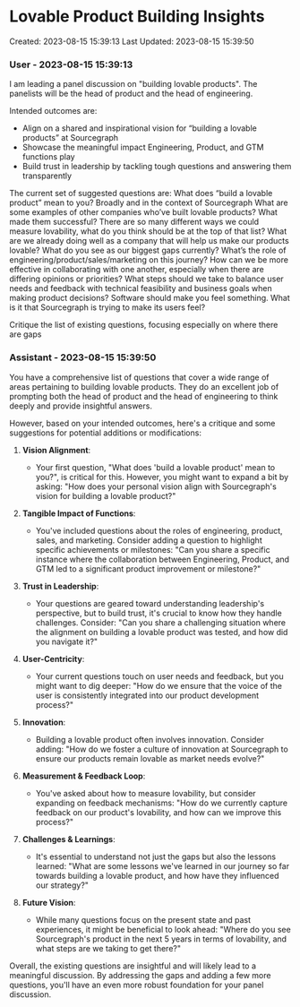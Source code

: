 # Lovable Product Building Insights

Created: 2023-08-15 15:39:13
Last Updated: 2023-08-15 15:39:50

### User - 2023-08-15 15:39:13

I am leading a panel discussion on "building lovable products". The panelists will be the head of product and the head of engineering. 

Intended outcomes are:
- Align on a shared and inspirational vision for “building a lovable products” at Sourcegraph
- Showcase the meaningful impact Engineering, Product, and GTM functions play 
- Build trust in leadership by tackling tough questions and answering them transparently

The current set of suggested questions are: 
What does “build a lovable product” mean to you?
Broadly and in the context of Sourcegraph
What are some examples of other companies who’ve built lovable products?
What made them successful?
There are so many different ways we could measure lovability, what do you think should be at the top of that list?
What are we already doing well as a company that will help us make our products lovable?
What do you see as our biggest gaps currently?
What’s the role of engineering/product/sales/marketing on this journey?
How can we be more effective in collaborating with one another, especially when there are differing opinions or priorities?
What steps should we take to balance user needs and feedback with technical feasibility and business goals when making product decisions?
Software should make you feel something. What is it that Sourcegraph is trying to make its users feel?

Critique the list of existing questions, focusing especially on where there are gaps

### Assistant - 2023-08-15 15:39:50

You have a comprehensive list of questions that cover a wide range of areas pertaining to building lovable products. They do an excellent job of prompting both the head of product and the head of engineering to think deeply and provide insightful answers. 

However, based on your intended outcomes, here's a critique and some suggestions for potential additions or modifications:

1. **Vision Alignment**: 
    - Your first question, "What does 'build a lovable product' mean to you?", is critical for this. However, you might want to expand a bit by asking: "How does your personal vision align with Sourcegraph's vision for building a lovable product?"

2. **Tangible Impact of Functions**:
    - You've included questions about the roles of engineering, product, sales, and marketing. Consider adding a question to highlight specific achievements or milestones: "Can you share a specific instance where the collaboration between Engineering, Product, and GTM led to a significant product improvement or milestone?"
    
3. **Trust in Leadership**:
    - Your questions are geared toward understanding leadership's perspective, but to build trust, it's crucial to know how they handle challenges. Consider: "Can you share a challenging situation where the alignment on building a lovable product was tested, and how did you navigate it?"

4. **User-Centricity**:
    - Your current questions touch on user needs and feedback, but you might want to dig deeper: "How do we ensure that the voice of the user is consistently integrated into our product development process?"

5. **Innovation**:
    - Building a lovable product often involves innovation. Consider adding: "How do we foster a culture of innovation at Sourcegraph to ensure our products remain lovable as market needs evolve?"

6. **Measurement & Feedback Loop**:
    - You've asked about how to measure lovability, but consider expanding on feedback mechanisms: "How do we currently capture feedback on our product's lovability, and how can we improve this process?"

7. **Challenges & Learnings**:
    - It's essential to understand not just the gaps but also the lessons learned: "What are some lessons we've learned in our journey so far towards building a lovable product, and how have they influenced our strategy?"

8. **Future Vision**:
    - While many questions focus on the present state and past experiences, it might be beneficial to look ahead: "Where do you see Sourcegraph's product in the next 5 years in terms of lovability, and what steps are we taking to get there?"

Overall, the existing questions are insightful and will likely lead to a meaningful discussion. By addressing the gaps and adding a few more questions, you'll have an even more robust foundation for your panel discussion.

